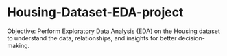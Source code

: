 # Housing-Dataset-EDA-project
Objective: Perform Exploratory Data Analysis (EDA) on the Housing dataset to understand the data, relationships, and insights for better decision-making.

